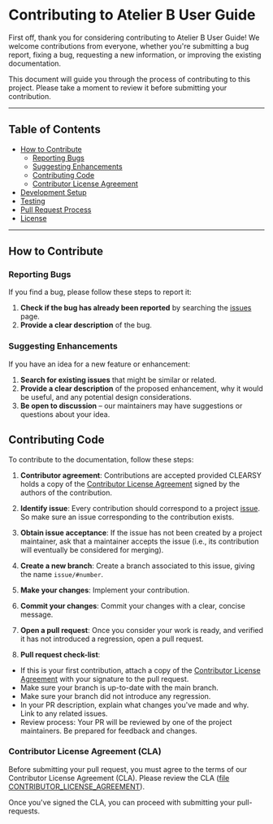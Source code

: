 # Contributing to Atelier B User Guide

First off, thank you for considering contributing to Atelier B User Guide! 
We welcome contributions from everyone, whether you're submitting a bug report, fixing a bug, 
requesting a new information, or improving the existing documentation.

This document will guide you through the process of contributing to this project. Please take a moment to review it before submitting your contribution.

---

## Table of Contents

- [How to Contribute](#how-to-contribute)
  - [Reporting Bugs](#reporting-bugs)
  - [Suggesting Enhancements](#suggesting-enhancements)
  - [Contributing Code](#contributing-code)
  - [Contributor License Agreement](#contributor-license-agreement-cla)
- [Development Setup](#development-setup)
- [Testing](#testing)
- [Pull Request Process](#pull-request-process)
- [License](#license)

---

## How to Contribute

### Reporting Bugs

If you find a bug, please follow these steps to report it:

1. **Check if the bug has already been reported** by searching the [issues](https://github.com/CLEARSY/b2smtlib/issues) page.
2. **Provide a clear description** of the bug.

### Suggesting Enhancements

If you have an idea for a new feature or enhancement:

1. **Search for existing issues** that might be similar or related.
2. **Provide a clear description** of the proposed enhancement, why it would be useful, and any potential design considerations.
3. **Be open to discussion** – our maintainers may have suggestions or questions about your idea.

## Contributing Code

To contribute to the documentation, follow these steps:

1. **Contributor agreement**: Contributions are accepted provided CLEARSY holds a copy of the [Contributor License Agreement](#contributor-license-agreement-cla) signed by the authors of the contribution.

2. **Identify issue**: Every contribution should correspond to a project [issue](https://github.com/CLEARSY/atelierb-user-manual/issues). So make sure an issue corresponding to the contribution exists.

3. **Obtain issue acceptance**: If the issue has not been created by a project maintainer, ask that a maintainer accepts the issue (i.e., its contribution will eventually be considered for merging).

4. **Create a new branch**: Create a branch associated to this issue, giving the name `issue/#number`.

5. **Make your changes**: Implement your contribution.

6. **Commit your changes**: Commit your changes with a clear, concise message.

7. **Open a pull request**: Once you consider your work is ready, and verified it has not introduced a regression, open a pull request. 

8. **Pull request check-list**:
  - If this is your first contribution, attach a copy of the [Contributor License Agreement](#contributor-license-agreement-cla) with your signature to the pull request.
  - Make sure your branch is up-to-date with the main branch.
  - Make sure your branch did not introduce any regression.
  - In your PR description, explain what changes you've made and why. Link to any related issues.
  - Review process: Your PR will be reviewed by one of the project maintainers. Be prepared for feedback and changes.

### Contributor License Agreement (CLA)

Before submitting your pull request, you must agree to the terms of our Contributor License Agreement (CLA). Please review the CLA ([file CONTRIBUTOR_LICENSE_AGREEMENT](CONTRIBUTOR_LICENSE_AGREEMENT)).

Once you've signed the CLA, you can proceed with submitting your pull-requests.
